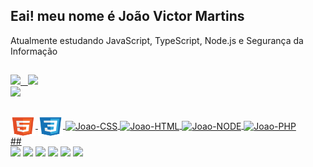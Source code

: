 ## Eai! meu nome é João Victor Martins
Atualmente estudando JavaScript, TypeScript, Node.js e Segurança da Informação
##
<div style="display: inline_block">
    <a href="https://github.com/jaovic">
    <img height="160em" src="https://github-readme-stats.vercel.app/api?username=jaovic&show_icons=true&theme=dark&include_all_commits=true&count_private=true"/>
    &nbsp
    <img height="160em" src="https://github-readme-stats.vercel.app/api/top-langs/?username=jaovic&layout=compact&langs_count=7&theme=dark"/>
    </br>
    
  <img height="400em" src="https://i.imgur.com/lBCTAbO.jpg"/>
  
</div>

##

</div>
<div style="display: inline_block">
  <img align="center" alt="Joao-HTML" height="30" width="40" src="https://raw.githubusercontent.com/devicons/devicon/master/icons/html5/html5-original.svg">
  <img align="center" alt="Joao-CSS" height="30" width="40" src="https://raw.githubusercontent.com/devicons/devicon/master/icons/css3/css3-original.svg">
  <img align="center" alt="Joao-CSS" height="30" width="40" src="https://cdn.jsdelivr.net/gh/devicons/devicon/icons/javascript/javascript-plain.svg">
  <img align="center" alt="Joao-HTML" height="30" width="40" src="https://cdn.jsdelivr.net/gh/devicons/devicon/icons/typescript/typescript-original.svg">
  <img align="center" alt="Joao-NODE" height="30" width="40" src="https://cdn.jsdelivr.net/gh/devicons/devicon/icons/nodejs/nodejs-original.svg">
  <img align="center" alt="Joao-PHP" height="30" width="40" src="https://cdn.jsdelivr.net/gh/devicons/devicon/icons/linux/linux-original.svg" />
</div>
##
<div>
<a href="https://api.whatsapp.com/send/?phone=5531991163672&text&app_absent=0" target="_blank"><img src="https://img.shields.io/badge/WhatsApp-25D366?style=for-the-badge&logo=whatsapp&logoColor=white" target="_blank"></a>
<a href="https://www.instagram.com/joaoviiictoor/" target="_blank"><img src="https://img.shields.io/badge/-Instagram-%23E4405F?style=for-the-badge&logo=instagram&logoColor=white" target="_blank"></a>
<a href="https://www.twitch.tv/xaovic" target="_blank"><img src="https://img.shields.io/badge/Twitch-9146FF?style=for-the-badge&logo=twitch&logoColor=white" target="_blank"></a>
<a href="https://steamcommunity.com/profiles/76561198070976393/" target="_blank"><img src="https://img.shields.io/badge/Steam-000000?style=for-the-badge&logo=steam&logoColor=white" target="_blank"></a> 
<a href = "mailto:jvmsf05@gmail.com"><img src="https://img.shields.io/badge/-Gmail-%23333?style=for-the-badge&logo=gmail&logoColor=white" target="_blank"></a>
<a href="https://www.linkedin.com/in/jo%C3%A3o-victor-martins-22100a164/" target="_blank"><img src="https://img.shields.io/badge/LinkedIn-0077B5?style=for-the-badge&logo=linkedin&logoColor=white" target="_blank"></a></div>
